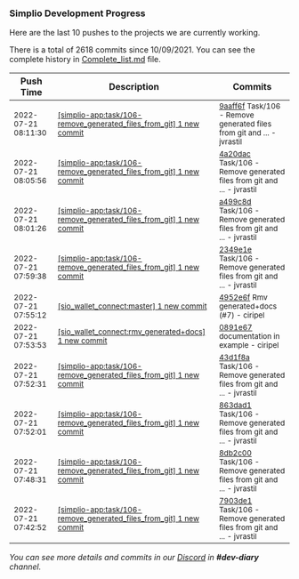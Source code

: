 
### Simplio Development Progress

Here are the last 10 pushes to the projects we are currently working.

There is a total of 2618 commits since 10/09/2021. You can see the complete history in
 [Complete_list.md](Complete_list.md) file.

| Push Time | Description | Commits |
| --- | --- | --- |
| <sub>2022-07-21 08:11:30</sub> | <sub>[[simplio-app:task/106\-remove\_generated\_files\_from\_git] 1 new commit](https://github.com/SimplioOfficial/simplio-app/commit/9aaff6f8e4c85fb5aa0b0977f8db738c499fd687)</sub> | <sub>[9aaff6f](https://github.com/SimplioOfficial/simplio-app/commit/9aaff6f8e4c85fb5aa0b0977f8db738c499fd687) Task/106 - Remove generated files from git and ... - jvrastil</sub> |
| <sub>2022-07-21 08:05:56</sub> | <sub>[[simplio-app:task/106\-remove\_generated\_files\_from\_git] 1 new commit](https://github.com/SimplioOfficial/simplio-app/commit/4a20dacadfbaa39d46bac45f19fa713f040185ae)</sub> | <sub>[4a20dac](https://github.com/SimplioOfficial/simplio-app/commit/4a20dacadfbaa39d46bac45f19fa713f040185ae) Task/106 - Remove generated files from git and ... - jvrastil</sub> |
| <sub>2022-07-21 08:01:26</sub> | <sub>[[simplio-app:task/106\-remove\_generated\_files\_from\_git] 1 new commit](https://github.com/SimplioOfficial/simplio-app/commit/a499c8d3471c23fc2f9de20b3715ced7ea862a89)</sub> | <sub>[a499c8d](https://github.com/SimplioOfficial/simplio-app/commit/a499c8d3471c23fc2f9de20b3715ced7ea862a89) Task/106 - Remove generated files from git and ... - jvrastil</sub> |
| <sub>2022-07-21 07:59:38</sub> | <sub>[[simplio-app:task/106\-remove\_generated\_files\_from\_git] 1 new commit](https://github.com/SimplioOfficial/simplio-app/commit/2349e1e66fc0754a59ffb919aab48b1ee5c7824b)</sub> | <sub>[2349e1e](https://github.com/SimplioOfficial/simplio-app/commit/2349e1e66fc0754a59ffb919aab48b1ee5c7824b) Task/106 - Remove generated files from git and ... - jvrastil</sub> |
| <sub>2022-07-21 07:55:12</sub> | <sub>[[sio_wallet_connect:master] 1 new commit](https://github.com/SimplioOfficial/sio_wallet_connect/commit/4952e6ff7bd5b8bd4c8d2ae811375491fca61740)</sub> | <sub>[4952e6f](https://github.com/SimplioOfficial/sio_wallet_connect/commit/4952e6ff7bd5b8bd4c8d2ae811375491fca61740) Rmv generated+docs (#7) - ciripel</sub> |
| <sub>2022-07-21 07:53:53</sub> | <sub>[[sio_wallet_connect:rmv\_generated\+docs] 1 new commit](https://github.com/SimplioOfficial/sio_wallet_connect/commit/0891e67cfaea5e7088b3b7d691798df04c479a39)</sub> | <sub>[0891e67](https://github.com/SimplioOfficial/sio_wallet_connect/commit/0891e67cfaea5e7088b3b7d691798df04c479a39) documentation in example - ciripel</sub> |
| <sub>2022-07-21 07:52:31</sub> | <sub>[[simplio-app:task/106\-remove\_generated\_files\_from\_git] 1 new commit](https://github.com/SimplioOfficial/simplio-app/commit/43d1f8a6665bc1d1ec473992173633a836740bbc)</sub> | <sub>[43d1f8a](https://github.com/SimplioOfficial/simplio-app/commit/43d1f8a6665bc1d1ec473992173633a836740bbc) Task/106 - Remove generated files from git and ... - jvrastil</sub> |
| <sub>2022-07-21 07:52:01</sub> | <sub>[[simplio-app:task/106\-remove\_generated\_files\_from\_git] 1 new commit](https://github.com/SimplioOfficial/simplio-app/commit/863dad147b30bca5c620dfd98f9af380340b128a)</sub> | <sub>[863dad1](https://github.com/SimplioOfficial/simplio-app/commit/863dad147b30bca5c620dfd98f9af380340b128a) Task/106 - Remove generated files from git and ... - jvrastil</sub> |
| <sub>2022-07-21 07:48:31</sub> | <sub>[[simplio-app:task/106\-remove\_generated\_files\_from\_git] 1 new commit](https://github.com/SimplioOfficial/simplio-app/commit/8db2c00c20bc18d97af388f48c120e6414dd40dd)</sub> | <sub>[8db2c00](https://github.com/SimplioOfficial/simplio-app/commit/8db2c00c20bc18d97af388f48c120e6414dd40dd) Task/106 - Remove generated files from git and ... - jvrastil</sub> |
| <sub>2022-07-21 07:42:52</sub> | <sub>[[simplio-app:task/106\-remove\_generated\_files\_from\_git] 1 new commit](https://github.com/SimplioOfficial/simplio-app/commit/7903de1037af4a09e8abc639558f1396e80dba97)</sub> | <sub>[7903de1](https://github.com/SimplioOfficial/simplio-app/commit/7903de1037af4a09e8abc639558f1396e80dba97) Task/106 - Remove generated files from git and ... - jvrastil</sub> |

_You can see more details and commits in our [Discord](https://discord.gg/aKhjuwZmdP) in **#dev-diary** channel._
